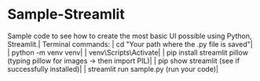 # Sample-Streamlit
Sample code to see how to create the most basic UI possible using Python, Streamlit.| 
Terminal commands: 
| cd "Your path where the .py file is saved"| 
| python -m venv venv| 
| venv\Scripts\Activate| 
| pip install streamlit pillow (typing pillow for images -> then import PIL)| 
| pip show streamlit (see if successfully installed)|
| streamlit run sample.py (run your code)|
